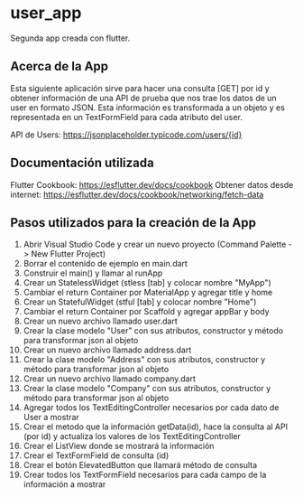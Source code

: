 # user_app

Segunda app creada con flutter.

## Acerca de la App

Esta siguiente aplicación sirve para hacer una consulta [GET] por id y obtener información de una API de prueba que nos trae los datos de un user en formato JSON. Esta información es transformada a un objeto y es representada en un TextFormField para cada atributo del user.

API de Users: https://jsonplaceholder.typicode.com/users/{id}

## Documentación utilizada
Flutter Cookbook: https://esflutter.dev/docs/cookbook
Obtener datos desde internet: https://esflutter.dev/docs/cookbook/networking/fetch-data

## Pasos utilizados para la creación de la App
1. Abrir Visual Studio Code y crear un nuevo proyecto (Command Palette -> New Flutter Project)
2. Borrar el contenido de ejemplo en main.dart
3. Construir el main() y llamar al runApp
4. Crear un StatelessWidget (stless [tab] y colocar nombre "MyApp")
5. Cambiar el return Container por MaterialApp y agregar title y home
6. Crear un StatefulWidget (stful [tab] y colocar nombre "Home")
7. Cambiar el return Container por Scaffold y agregar appBar y body
8. Crear un nuevo archivo llamado user.dart
9. Crear la clase modelo "User" con sus atributos, constructor y método para transformar json al objeto
10. Crear un nuevo archivo llamado address.dart
11. Crear la clase modelo "Address" con sus atributos, constructor y método para transformar json al objeto
12. Crear un nuevo archivo llamado company.dart
13. Crear la clase modelo "Company" con sus atributos, constructor y método para transformar json al objeto
14. Agregar todos los TextEditingController necesarios por cada dato de User a mostrar
15. Crear el metodo que la información getData(id), hace la consulta al API (por id) y actualiza los valores de los TextEditingController
16. Crear el ListView donde se mostrará la información
14. Crear el TextFormField de consulta (id)
15. Crear el botón ElevatedButton que llamará método de consulta
16. Crear todos los TextFormField necesarios para cada campo de la información a mostrar
  
